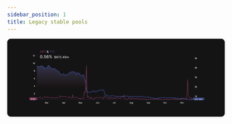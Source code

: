 ```yaml
---
sidebar_position: 1
title: Legacy stable pools
---
```


![Legacy stable pool](../../assets/deck/4.png)
